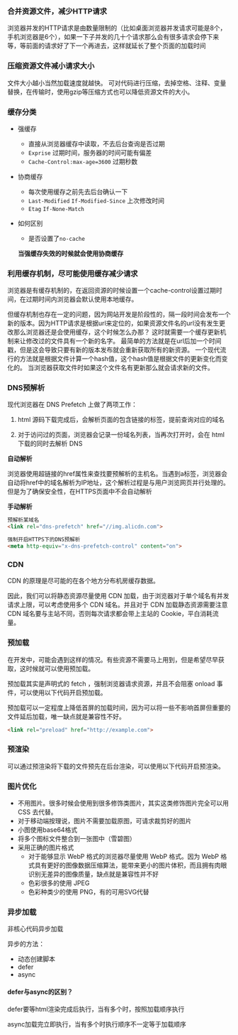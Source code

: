 ### 合并资源文件，减少HTTP请求
浏览器并发的HTTP请求是由数量限制的（比如桌面浏览器并发请求可能是8个，手机浏览器是6个），如果一下子并发的几十个请求那么会有很多请求会停下来等，等前面的请求好了下一个再进去，这样就延长了整个页面的加载时间


### 压缩资源文件减小请求大小
文件大小越小当然加载速度就越快。
可对代码进行压缩，去掉空格、注释、变量替换，在传输时，使用gzip等压缩方式也可以降低资源文件的大小。


### 缓存分类

 - 强缓存
   - 直接从浏览器缓存中读取，不去后台查询是否过期
   - `Exprise` 过期时间，服务器的时间可能有偏差
   - `Cache-Control:max-age=3600` 过期秒数
 - 协商缓存
   - 每次使用缓存之前先去后台确认一下
   - `Last-Modified` `If-Modified-Since` 上次修改时间
   - `Etag` `If-None-Match`
 - 如何区别

   - 是否设置了`no-cache`

   **当强缓存失效的时候就会使用协商缓存**


### 利用缓存机制，尽可能使用缓存减少请求
浏览器是有缓存机制的，在返回资源的时候设置一个cache-control设置过期时间，在过期时间内浏览器会默认使用本地缓存。

但缓存机制也存在一定的问题，因为网站开发是阶段性的，隔一段时间会发布一个新的版本。因为HTTP请求是根据url来定位的，如果资源文件名的url没有发生更改那么浏览器还是会使用缓存，这个时候怎么办那？
这时就需要一个缓存更新机制来让修改过的文件具有一个新的名字。
最简单的方法就是在url后加一个时间戳，但是这会导致只要有新的版本发布就会重新获取所有的新资源。
一个现代流行的方法就是根据文件计算一个hash值，这个hash值是根据文件的更新变化而变化的。 当浏览器获取文件时如果这个文件名有更新那么就会请求新的文件。


### DNS预解析
现代浏览器在 DNS Prefetch 上做了两项工作：

1. html 源码下载完成后，会解析页面的包含链接的标签，提前查询对应的域名
   
2. 对于访问过的页面，浏览器会记录一份域名列表，当再次打开时，会在 html 下载的同时去解析 DNS

**自动解析**

浏览器使用超链接的href属性来查找要预解析的主机名。当遇到a标签，浏览器会自动将href中的域名解析为IP地址，这个解析过程是与用户浏览网页并行处理的。但是为了确保安全性，在HTTPS页面中不会自动解析

**手动解析**

``` html
预解析某域名
<link rel="dns-prefetch" href="//img.alicdn.com">

强制开启HTTPS下的DNS预解析
<meta http-equiv="x-dns-prefetch-control" content="on">
```


### CDN
CDN 的原理是尽可能的在各个地方分布机房缓存数据。

因此，我们可以将静态资源尽量使用 CDN 加载，由于浏览器对于单个域名有并发请求上限，可以考虑使用多个 CDN 域名。并且对于 CDN 加载静态资源需要注意 CDN 域名要与主站不同，否则每次请求都会带上主站的 Cookie，平白消耗流量。


### 预加载
在开发中，可能会遇到这样的情况。有些资源不需要马上用到，但是希望尽早获取，这时候就可以使用预加载。

预加载其实是声明式的 fetch ，强制浏览器请求资源，并且不会阻塞 onload 事件，可以使用以下代码开启预加载。

预加载可以一定程度上降低首屏的加载时间，因为可以将一些不影响首屏但重要的文件延后加载，唯一缺点就是兼容性不好。
```html
<link rel="preload" href="http://example.com">
```


### 预渲染
可以通过预渲染将下载的文件预先在后台渲染，可以使用以下代码开启预渲染。


### 图片优化

 - 不用图片。很多时候会使用到很多修饰类图片，其实这类修饰图片完全可以用 CSS 去代替。
 - 对于移动端按理说，图片不需要加载原图，可请求裁剪好的图片
 - 小图使用base64格式
 - 将多个图标文件整合到一张图中（雪碧图）
 - 采用正确的图片格式
   - 对于能够显示 WebP 格式的浏览器尽量使用 WebP 格式。因为 WebP 格式具有更好的图像数据压缩算法，能带来更小的图片体积，而且拥有肉眼识别无差异的图像质量，缺点就是兼容性并不好
   - 色彩很多的使用 JPEG
   - 色彩种类少的使用 PNG，有的可用SVG代替

### 异步加载

非核心代码异步加载

异步的方法：

- 动态创建脚本
- defer
- async

#### defer与async的区别？

defer要等html渲染完成后执行，当有多个时，按照加载顺序执行

async加载完立即执行，当有多个时执行顺序不一定等于加载顺序



